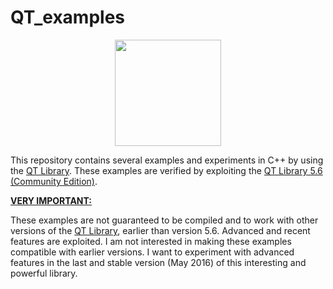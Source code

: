 # QT_examples

<p><center><A href='http://www.qt.io'><IMG src='http://davidcanino.github.io/img/logoqt.jpg' border='0' width=170 height=170></A></center><p>
This repository contains several examples and experiments in C++ by using the <A href="http://qt.digia.com">QT Library</A>. These examples are verified by exploiting the <A href="http://qt.digia.com">QT Library 5.6 (Community Edition)</A>.<p>
<b><u>VERY IMPORTANT:</u></b><p>These examples are not guaranteed to be compiled and to work with other versions of the <A href="http://qt.digia.com">QT Library</A>, earlier than version 5.6. Advanced and recent features are exploited. I am not interested in making these examples compatible with earlier versions. I want to experiment with advanced features in the last and stable version (May 2016) of this interesting and powerful library.
